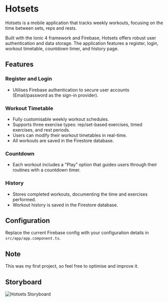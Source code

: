 # Hotsets

Hotsets is a mobile application that tracks weekly workouts, focusing on the time between sets, reps and rests.

Built with the Ionic 4 framework and Firebase, Hotsets offers robust user authentication and data storage. The application features a register, login, workout timetable, countdown timer, and history page.

## Features

### Register and Login
- Utilises Firebase authentication to secure user accounts (Email/password as the sign-in provider).

### Workout Timetable
- Fully customisable weekly workout schedules.
- Supports three exercise types: rep/set-based exercises, timed exercises, and rest periods.
- Users can modify their workout timetables in real-time.
- All workouts are saved in the Firestore database.

### Countdown
- Each workout includes a "Play" option that guides users through their routines with a countdown timer.

### History
- Stores completed workouts, documenting the time and exercises performed.
- Workout history is saved in the Firestore database.

## Configuration

Replace the current Firebase config with your configuration details in `src/app/app.component.ts`.

## Note

This was my first project, so feel free to optimise and improve it.

## Storyboard

![Hotsets Storyboard](https://i.imgur.com/DxOugFU.jpg)
